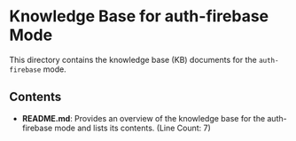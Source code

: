 # Knowledge Base for auth-firebase Mode

This directory contains the knowledge base (KB) documents for the `auth-firebase` mode.

## Contents

*   **README.md**: Provides an overview of the knowledge base for the auth-firebase mode and lists its contents. (Line Count: 7)